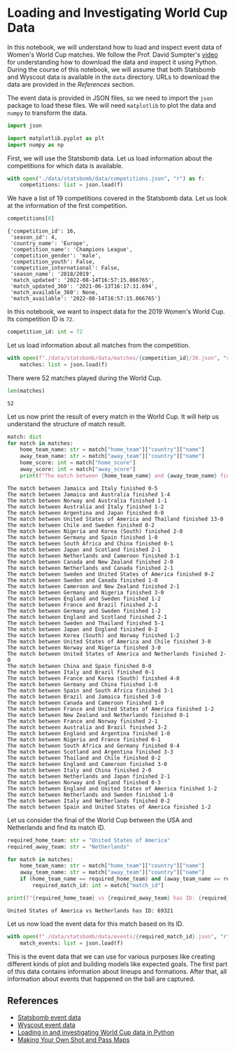 # Loading and Investigating World Cup Data

In this notebook, we will understand how to load and inspect event data of Women's World Cup matches. We follow the Prof. David Sumpter's [video](https://www.youtube.com/watch?v=GTtuOt03FM0&ab_channel=FriendsofTracking) for understanding how to download the data and inspect it using Python. During the course of this notebook, we will assume that both Statsbomb and Wyscout data is available in the `data` directory. URLs to download the data are provided in the *References* section.

The event data is provided in JSON files, so we need to import the `json` package to load these files. We will need `matplotlib` to plot the data and `numpy` to transform the data.


```python
import json

import matplotlib.pyplot as plt
import numpy as np
```

First, we will use the Statsbomb data. Let us load information about the competitions for which data is available.


```python
with open("./data/statsbomb/data/competitions.json", "r") as f:
    competitions: list = json.load(f)
```

We have a list of 19 competitions covered in the Statsbomb data. Let us look at the information of the first competition.


```python
competitions[0]
```




    {'competition_id': 16,
     'season_id': 4,
     'country_name': 'Europe',
     'competition_name': 'Champions League',
     'competition_gender': 'male',
     'competition_youth': False,
     'competition_international': False,
     'season_name': '2018/2019',
     'match_updated': '2022-08-14T16:57:15.866765',
     'match_updated_360': '2021-06-13T16:17:31.694',
     'match_available_360': None,
     'match_available': '2022-08-14T16:57:15.866765'}



In this notebook, we want to inspect data for the 2019 Women's World Cup. Its competition ID is `72`.


```python
competition_id: int = 72
```

Let us load information about all matches from the competition.


```python
with open(f"./data/statsbomb/data/matches/{competition_id}/30.json", "r") as f:
    matches: list = json.load(f)
```

There were 52 matches played during the World Cup.


```python
len(matches)
```




    52



Let us now print the result of every match in the World Cup. It will help us understand the structure of match result.


```python
match: dict
for match in matches:
    home_team_name: str = match["home_team"]["country"]["name"]
    away_team_name: str = match["away_team"]["country"]["name"]
    home_score: int = match["home_score"]
    away_score: int = match["away_score"]
    print(f"The match between {home_team_name} and {away_team_name} finished {home_score}-{away_score}")
```

    The match between Jamaica and Italy finished 0-5
    The match between Jamaica and Australia finished 1-4
    The match between Norway and Australia finished 1-1
    The match between Australia and Italy finished 1-2
    The match between Argentina and Japan finished 0-0
    The match between United States of America and Thailand finished 13-0
    The match between Chile and Sweden finished 0-2
    The match between Nigeria and Korea (South) finished 2-0
    The match between Germany and Spain finished 1-0
    The match between South Africa and China finished 0-1
    The match between Japan and Scotland finished 2-1
    The match between Netherlands and Cameroon finished 3-1
    The match between Canada and New Zealand finished 2-0
    The match between Netherlands and Canada finished 2-1
    The match between Sweden and United States of America finished 0-2
    The match between Sweden and Canada finished 1-0
    The match between Cameroon and New Zealand finished 2-1
    The match between Germany and Nigeria finished 3-0
    The match between England and Sweden finished 1-2
    The match between France and Brazil finished 2-1
    The match between Germany and Sweden finished 1-2
    The match between England and Scotland finished 2-1
    The match between Sweden and Thailand finished 5-1
    The match between Japan and England finished 0-2
    The match between Korea (South) and Norway finished 1-2
    The match between United States of America and Chile finished 3-0
    The match between Norway and Nigeria finished 3-0
    The match between United States of America and Netherlands finished 2-0
    The match between China and Spain finished 0-0
    The match between Italy and Brazil finished 0-1
    The match between France and Korea (South) finished 4-0
    The match between Germany and China finished 1-0
    The match between Spain and South Africa finished 3-1
    The match between Brazil and Jamaica finished 3-0
    The match between Canada and Cameroon finished 1-0
    The match between France and United States of America finished 1-2
    The match between New Zealand and Netherlands finished 0-1
    The match between France and Norway finished 2-1
    The match between Australia and Brazil finished 3-2
    The match between England and Argentina finished 1-0
    The match between Nigeria and France finished 0-1
    The match between South Africa and Germany finished 0-4
    The match between Scotland and Argentina finished 3-3
    The match between Thailand and Chile finished 0-2
    The match between England and Cameroon finished 3-0
    The match between Italy and China finished 2-0
    The match between Netherlands and Japan finished 2-1
    The match between Norway and England finished 0-3
    The match between England and United States of America finished 1-2
    The match between Netherlands and Sweden finished 1-0
    The match between Italy and Netherlands finished 0-2
    The match between Spain and United States of America finished 1-2


Let us consider the final of the World Cup between the USA and Netherlands and find its match ID.


```python
required_home_team: str = "United States of America"
required_away_team: str = "Netherlands"
```


```python
for match in matches:
    home_team_name: str = match["home_team"]["country"]["name"]
    away_team_name: str = match["away_team"]["country"]["name"]
    if (home_team_name == required_home_team) and (away_team_name == required_away_team):
        required_match_id: int = match["match_id"]

print(f"{required_home_team} vs {required_away_team} has ID: {required_match_id}")
```

    United States of America vs Netherlands has ID: 69321


Let us now load the event data for this match based on its ID.


```python
with open(f"./data/statsbomb/data/events/{required_match_id}.json", "r") as f:
    match_events: list = json.load(f)
```

This is the event data that we can use for various purposes like creating different kinds of plot and building models like expected goals. The first part of this data contains information about lineups and formations. After that, all information about events that happened on the ball are captured.

## References
- [Statsbomb event data](https://github.com/statsbomb/open-data)
- [Wyscout event data](https://figshare.com/collections/Soccer_match_event_dataset/4415000/5)
- [Loading in and investigating World Cup data in Python](https://www.youtube.com/watch?v=GTtuOt03FM0&ab_channel=FriendsofTracking)
- [Making Your Own Shot and Pass Maps](https://www.youtube.com/watch?v=oOAnERLiN5U&ab_channel=FriendsofTracking)


```python

```
